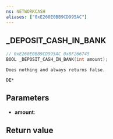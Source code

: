 ```yaml
---
ns: NETWORKCASH
aliases: ["0xE260E0BB9CD995AC"]
---
```

## _DEPOSIT_CASH_IN_BANK

```c
// 0xE260E0BB9CD995AC 0x8F266745
BOOL _DEPOSIT_CASH_IN_BANK(int amount);
```

```
Does nothing and always returns false.

DE*
```

## Parameters
* **amount**:

## Return value
